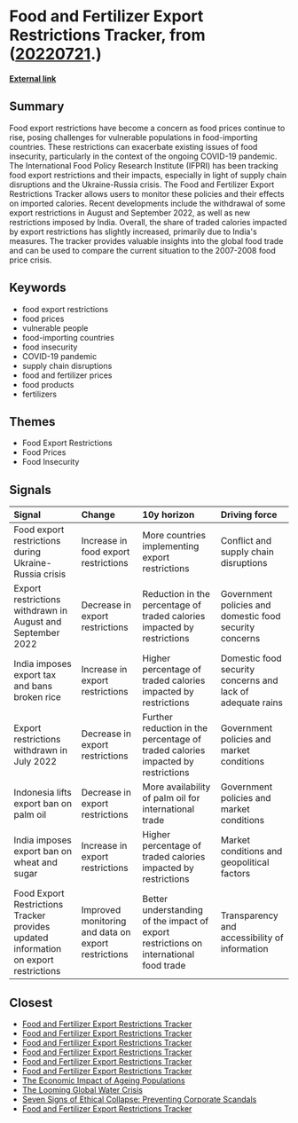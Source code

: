 # __Food and Fertilizer Export Restrictions Tracker__, from ([20220721](https://kghosh.substack.com/p/20220721).)

__[External link](https://www.foodsecurityportal.org/tools/COVID-19-food-trade-policy-tracker)__



## Summary

Food export restrictions have become a concern as food prices continue to rise, posing challenges for vulnerable populations in food-importing countries. These restrictions can exacerbate existing issues of food insecurity, particularly in the context of the ongoing COVID-19 pandemic. The International Food Policy Research Institute (IFPRI) has been tracking food export restrictions and their impacts, especially in light of supply chain disruptions and the Ukraine-Russia crisis. The Food and Fertilizer Export Restrictions Tracker allows users to monitor these policies and their effects on imported calories. Recent developments include the withdrawal of some export restrictions in August and September 2022, as well as new restrictions imposed by India. Overall, the share of traded calories impacted by export restrictions has slightly increased, primarily due to India's measures. The tracker provides valuable insights into the global food trade and can be used to compare the current situation to the 2007-2008 food price crisis.

## Keywords

* food export restrictions
* food prices
* vulnerable people
* food-importing countries
* food insecurity
* COVID-19 pandemic
* supply chain disruptions
* food and fertilizer prices
* food products
* fertilizers

## Themes

* Food Export Restrictions
* Food Prices
* Food Insecurity

## Signals

| Signal                                                                               | Change                                              | 10y horizon                                                                           | Driving force                                              |
|:-------------------------------------------------------------------------------------|:----------------------------------------------------|:--------------------------------------------------------------------------------------|:-----------------------------------------------------------|
| Food export restrictions during Ukraine-Russia crisis                                | Increase in food export restrictions                | More countries implementing export restrictions                                       | Conflict and supply chain disruptions                      |
| Export restrictions withdrawn in August and September 2022                           | Decrease in export restrictions                     | Reduction in the percentage of traded calories impacted by restrictions               | Government policies and domestic food security concerns    |
| India imposes export tax and bans broken rice                                        | Increase in export restrictions                     | Higher percentage of traded calories impacted by restrictions                         | Domestic food security concerns and lack of adequate rains |
| Export restrictions withdrawn in July 2022                                           | Decrease in export restrictions                     | Further reduction in the percentage of traded calories impacted by restrictions       | Government policies and market conditions                  |
| Indonesia lifts export ban on palm oil                                               | Decrease in export restrictions                     | More availability of palm oil for international trade                                 | Government policies and market conditions                  |
| India imposes export ban on wheat and sugar                                          | Increase in export restrictions                     | Higher percentage of traded calories impacted by restrictions                         | Market conditions and geopolitical factors                 |
| Food Export Restrictions Tracker provides updated information on export restrictions | Improved monitoring and data on export restrictions | Better understanding of the impact of export restrictions on international food trade | Transparency and accessibility of information              |

## Closest

* [Food and Fertilizer Export Restrictions Tracker](9bc30bd3a2acaf75fb77dbb5a076114f)
* [Food and Fertilizer Export Restrictions Tracker](9bc30bd3a2acaf75fb77dbb5a076114f)
* [Food and Fertilizer Export Restrictions Tracker](9bc30bd3a2acaf75fb77dbb5a076114f)
* [Food and Fertilizer Export Restrictions Tracker](9bc30bd3a2acaf75fb77dbb5a076114f)
* [Food and Fertilizer Export Restrictions Tracker](9bc30bd3a2acaf75fb77dbb5a076114f)
* [Food and Fertilizer Export Restrictions Tracker](9bc30bd3a2acaf75fb77dbb5a076114f)
* [The Economic Impact of Ageing Populations](bff595b72330d833dba477e2dc2a5656)
* [The Looming Global Water Crisis](dc4897041e178e21d79a6f99d545758d)
* [Seven Signs of Ethical Collapse: Preventing Corporate Scandals](45854362019860740951c83df1c7122e)
* [Food and Fertilizer Export Restrictions Tracker](9bc30bd3a2acaf75fb77dbb5a076114f)